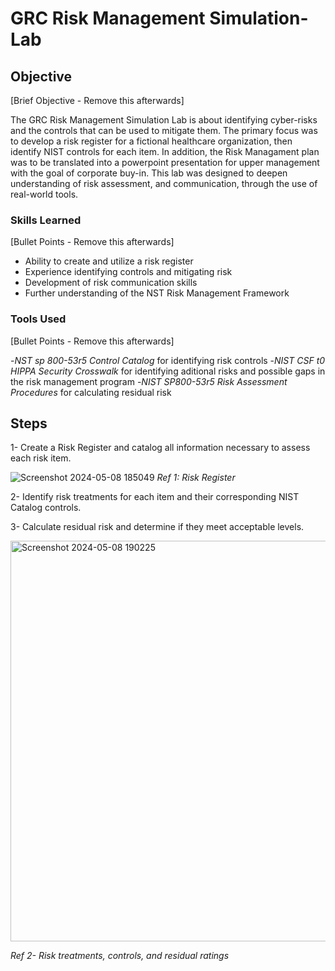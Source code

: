 # GRC Risk Management Simulation-Lab

## Objective
[Brief Objective - Remove this afterwards]

The GRC Risk Management Simulation Lab is about identifying cyber-risks and the controls that can be used to mitigate them. The primary focus was to develop a risk register for a fictional healthcare organization, then identify NIST controls for each item. In addition, the Risk Managament plan was to be translated into a powerpoint presentation for upper management with the goal of corporate buy-in. This lab was designed to deepen understanding of risk assessment, and communication, through the use of real-world tools.

### Skills Learned
[Bullet Points - Remove this afterwards]

- Ability to create and utilize a risk register
- Experience identifying controls and mitigating risk
- Development of risk communication skills
- Further understanding of the NST Risk Management Framework

### Tools Used
[Bullet Points - Remove this afterwards]

-*NST sp 800-53r5 Control Catalog* for identifying risk controls
-*NIST CSF t0 HIPPA Security Crosswalk* for identifying aditional risks and possible gaps in the risk management program
-*NIST SP800-53r5 Risk Assessment Procedures* for calculating residual risk

## Steps

1- Create a Risk Register and catalog all information necessary to assess each risk item. 

![Screenshot 2024-05-08 185049](https://github.com/sgennarelli13/GRC-Lab/assets/152432975/cea85684-fd2f-4f9a-b8a2-53581cd6cc53)
*Ref 1: Risk Register*

2- Identify risk treatments for each item and their corresponding NIST Catalog controls.

3- Calculate residual risk and determine if they meet acceptable levels.

<img width="641" alt="Screenshot 2024-05-08 190225" src="https://github.com/sgennarelli13/GRC-Lab/assets/152432975/02fd83b9-188a-4317-9ccc-09a09adbf556">

*Ref 2- Risk treatments, controls, and residual ratings* 


